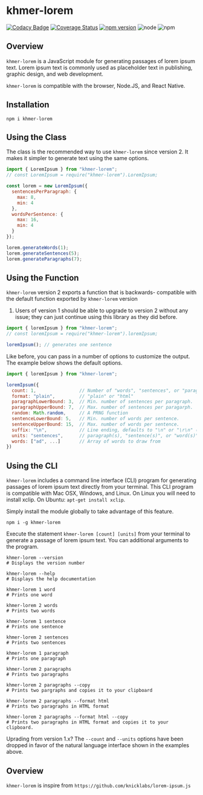 # khmer-lorem

[![Codacy Badge](https://app.codacy.com/project/badge/Grade/a0984231f0ac46efa617cf401964f8b6)](https://www.codacy.com/gh/knicklabs/khmer-lorem.js/dashboard?utm_source=github.com&amp;utm_medium=referral&amp;utm_content=knicklabs/khmer-lorem.js&amp;utm_campaign=Badge_Grade)
[![Coverage Status](https://coveralls.io/repos/github/knicklabs/khmer-lorem.js/badge.svg?branch=main)](https://coveralls.io/github/knicklabs/khmer-lorem.js?branch=main) [![npm version](https://badge.fury.io/js/khmer-lorem.svg)](https://badge.fury.io/js/khmer-lorem) ![node](https://img.shields.io/badge/node-8x-blue.svg) ![npm](https://img.shields.io/badge/npm-5x-blue.svg)

## Overview

`khmer-lorem` is a JavaScript module for generating passages of lorem
ipsum text. Lorem ipsum text is commonly used as placeholder text in
publishing, graphic design, and web development.

`khmer-lorem` is compatible with the browser, Node.JS, and React Native.

## Installation

```
npm i khmer-lorem
```

## Using the Class

The class is the recommended way to use `khmer-lorem` since version 2.
It makes it simpler to generate text using the same options.

```js
import { LoremIpsum } from "khmer-lorem";
// const LoremIpsum = require("khmer-lorem").LoremIpsum;

const lorem = new LoremIpsum({
  sentencesPerParagraph: {
    max: 8,
    min: 4
  },
  wordsPerSentence: {
    max: 16,
    min: 4
  }
});

lorem.generateWords(1);
lorem.generateSentences(5);
lorem.generateParagraphs(7);
```

## Using the Function

`khmer-lorem` version 2 exports a function that is backwards-
compatible with the default function exported by `khmer-lorem` version
1. Users of version 1 should be able to upgrade to version 2 without 
any issue; they can just continue using this library as they did before.

```js
import { loremIpsum } from "khmer-lorem";
// const loremIpsum = require("khmer-lorem").loremIpsum;

loremIpsum(); // generates one sentence
```

Like before, you can pass in a number of options to customize the output.
The example below shows the default options.

```js
import { loremIpsum } from "khmer-lorem";

loremIpsum({
  count: 1,                // Number of "words", "sentences", or "paragraphs"
  format: "plain",         // "plain" or "html"
  paragraphLowerBound: 3,  // Min. number of sentences per paragraph.
  paragraphUpperBound: 7,  // Max. number of sentences per paragarph.
  random: Math.random,     // A PRNG function
  sentenceLowerBound: 5,   // Min. number of words per sentence.
  sentenceUpperBound: 15,  // Max. number of words per sentence.
  suffix: "\n",            // Line ending, defaults to "\n" or "\r\n" (win32)
  units: "sentences",      // paragraph(s), "sentence(s)", or "word(s)"
  words: ["ad", ...]       // Array of words to draw from
})
```

## Using the CLI

`khmer-lorem` includes a command line interface (CLI) program for generating 
passages of lorem ipsum text directly from your terminal. This CLI program 
is compatible with Mac OSX, Windows, and Linux. On Linux you will need to 
install xclip. On Ubuntu: `apt-get install xclip`.

Simply install the module globally to take advantage of this feature.

```
npm i -g khmer-lorem
```

Execute the statement `khmer-lorem [count] [units]` from your terminal to
generate a passage of lorem ipsum text. You can additional arguments to
the program.

```
khmer-lorem --version
# Displays the version number

khmer-lorem --help
# Displays the help documentation

khmer-lorem 1 word
# Prints one word

khmer-lorem 2 words
# Prints two words

khmer-lorem 1 sentence
# Prints one sentence

khmer-lorem 2 sentences
# Prints two sentences

khmer-lorem 1 paragraph
# Prints one paragraph

khmer-lorem 2 paragraphs
# Prints two paragraphs

khmer-lorem 2 paragraphs --copy
# Prints two pargraphs and copies it to your clipboard

khmer-lorem 2 paragraphs --format html
# Prints two paragraphs in HTML format

khmer-lorem 2 paragraphs --format html --copy
# Prints two paragraphs in HTML format and copies it to your clipboard.
```

Uprading from version 1.x? The `--count` and `--units` options have been 
dropped in favor of the natural language interface shown in the examples
above.

## Overview

`khmer-lorem` is inspire from `https://github.com/knicklabs/lorem-ipsum.js`